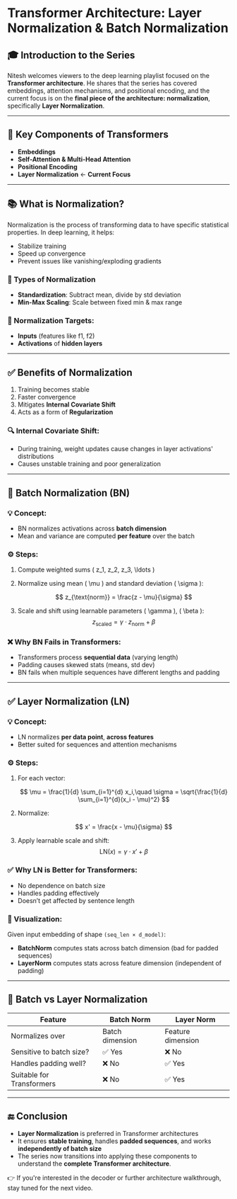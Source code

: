 # Transformer Architecture: Layer Normalization & Batch Normalization

## 🎓 Introduction to the Series

Nitesh welcomes viewers to the deep learning playlist focused on the **Transformer architecture**. He shares that the series has covered embeddings, attention mechanisms, and positional encoding, and the current focus is on the **final piece of the architecture: normalization**, specifically **Layer Normalization**.

---

## 🔑 Key Components of Transformers

- **Embeddings**
- **Self-Attention & Multi-Head Attention**
- **Positional Encoding**
- **Layer Normalization** ← **Current Focus**

---

## 📚 What is Normalization?

Normalization is the process of transforming data to have specific statistical properties. In deep learning, it helps:

- Stabilize training
- Speed up convergence
- Prevent issues like vanishing/exploding gradients

### 🧮 Types of Normalization

- **Standardization**: Subtract mean, divide by std deviation
- **Min-Max Scaling**: Scale between fixed min & max range

### 📌 Normalization Targets:

- **Inputs** (features like f1, f2)
- **Activations** of **hidden layers**

---

## ✅ Benefits of Normalization

1. Training becomes stable
2. Faster convergence
3. Mitigates **Internal Covariate Shift**
4. Acts as a form of **Regularization**

### 🔍 Internal Covariate Shift:

- During training, weight updates cause changes in layer activations' distributions
- Causes unstable training and poor generalization

---

## 🧪 Batch Normalization (BN)

### 💡 Concept:

- BN normalizes activations across **batch dimension**
- Mean and variance are computed **per feature** over the batch

### ⚙️ Steps:

1. Compute weighted sums \( z_1, z_2, z_3, \ldots \)

2. Normalize using mean \( \mu \) and standard deviation \( \sigma \):

   $$
   z_{\text{norm}} = \frac{z - \mu}{\sigma}
   $$

3. Scale and shift using learnable parameters \( \gamma \), \( \beta \):
   $$
   z_{\text{scaled}} = \gamma \cdot z_{\text{norm}} + \beta
   $$

### ❌ Why BN Fails in Transformers:

- Transformers process **sequential data** (varying length)
- Padding causes skewed stats (means, std dev)
- BN fails when multiple sequences have different lengths and padding

---

## ✅ Layer Normalization (LN)

### 💡 Concept:

- LN normalizes **per data point**, **across features**
- Better suited for sequences and attention mechanisms

### ⚙️ Steps:

1. For each vector:

   $$
   \mu = \frac{1}{d} \sum_{i=1}^{d} x_i,\quad
   \sigma = \sqrt{\frac{1}{d} \sum_{i=1}^{d}(x_i - \mu)^2}
   $$

2. Normalize:

   $$
   x' = \frac{x - \mu}{\sigma}
   $$

3. Apply learnable scale and shift:
   $$
   \text{LN}(x) = \gamma \cdot x' + \beta
   $$

### ✅ Why LN is Better for Transformers:

- No dependence on batch size
- Handles padding effectively
- Doesn’t get affected by sentence length

### 📌 Visualization:

Given input embedding of shape `(seq_len × d_model)`:

- **BatchNorm** computes stats across batch dimension (bad for padded sequences)
- **LayerNorm** computes stats across feature dimension (independent of padding)

---

## 🔁 Batch vs Layer Normalization

| Feature                   | Batch Norm      | Layer Norm        |
| ------------------------- | --------------- | ----------------- |
| Normalizes over           | Batch dimension | Feature dimension |
| Sensitive to batch size?  | ✅ Yes          | ❌ No             |
| Handles padding well?     | ❌ No           | ✅ Yes            |
| Suitable for Transformers | ❌ No           | ✅ Yes            |

---

## 🔚 Conclusion

- **Layer Normalization** is preferred in Transformer architectures
- It ensures **stable training**, handles **padded sequences**, and works **independently of batch size**
- The series now transitions into applying these components to understand the **complete Transformer architecture**.

👉 If you're interested in the decoder or further architecture walkthrough, stay tuned for the next video.
